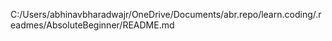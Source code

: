 C:/Users/abhinavbharadwajr/OneDrive/Documents/abr.repo/learn.coding/.readmes/AbsoluteBeginner/README.md